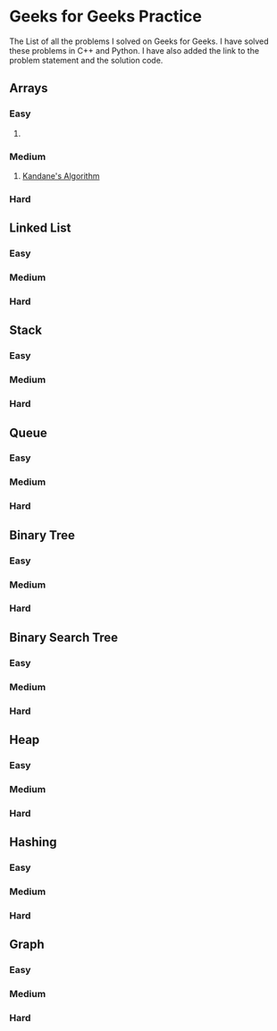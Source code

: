 # Geeks for Geeks Practice
The List of all the problems I solved on Geeks for Geeks. I have solved these problems in C++ and Python. I have also added the link to the problem statement and the solution code.

## Arrays
### Easy
1. 

### Medium
1. [Kandane's Algorithm](./Arrays/Kandane's_Algorithm.cpp)


### Hard

## Linked List
### Easy

### Medium

### Hard

## Stack
### Easy

### Medium

### Hard

## Queue
### Easy

### Medium

### Hard

## Binary Tree
### Easy

### Medium

### Hard

## Binary Search Tree
### Easy

### Medium

### Hard

## Heap
### Easy

### Medium

### Hard

## Hashing
### Easy

### Medium

### Hard

## Graph
### Easy

### Medium

### Hard



